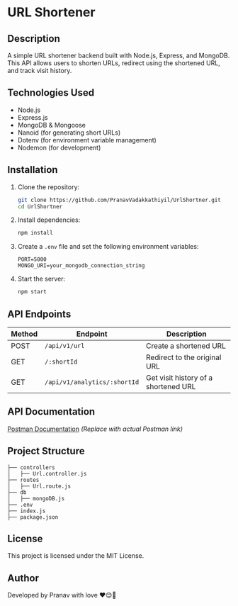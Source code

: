 # URL Shortener

## Description
A simple URL shortener backend built with Node.js, Express, and MongoDB. This API allows users to shorten URLs, redirect using the shortened URL, and track visit history.

## Technologies Used
- Node.js
- Express.js
- MongoDB & Mongoose
- Nanoid (for generating short URLs)
- Dotenv (for environment variable management)
- Nodemon (for development)

## Installation
1. Clone the repository:
   ```sh
   git clone https://github.com/PranavVadakkathiyil/UrlShortner.git
   cd UrlShortner
   ```
2. Install dependencies:
   ```sh
   npm install
   ```
3. Create a `.env` file and set the following environment variables:
   ```env
   PORT=5000
   MONGO_URI=your_mongodb_connection_string
   ```
4. Start the server:
   ```sh
   npm start
   ```

## API Endpoints
| Method | Endpoint | Description |
|--------|-------------|-------------|
| POST   | `/api/v1/url` | Create a shortened URL |
| GET    | `/:shortId` | Redirect to the original URL |
| GET    | `/api/v1/analytics/:shortId` | Get visit history of a shortened URL |

## API Documentation
[Postman Documentation](#) *(Replace with actual Postman link)*

## Project Structure
```
├── controllers
│   ├── Url.controller.js
├── routes
│   ├── Url.route.js
├── db
│   ├── mongoDB.js
├── .env
├── index.js
├── package.json
```

## License
This project is licensed under the MIT License.

## Author
Developed by Pranav with love ❤️😊🚀

